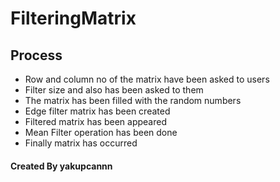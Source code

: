 # FilteringMatrix
## Process
* Row and column no of the matrix have been asked to users
* Filter size and also has been asked to them
* The matrix has been filled with the random numbers
* Edge filter matrix has been created 
* Filtered matrix has been appeared
* Mean Filter operation has been done
* Finally matrix has occurred 

#### Created By yakupcannn
